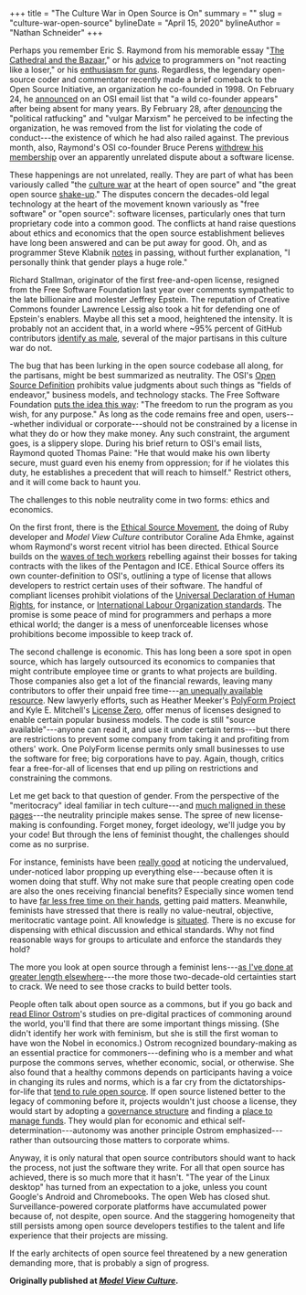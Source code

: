 +++
title = "The Culture War in Open Source is On"
summary = ""
slug = "culture-war-open-source"
bylineDate = "April 15, 2020"
bylineAuthor = "Nathan Schneider"
+++

Perhaps you remember Eric S. Raymond from his memorable essay "[The
Cathedral and the
Bazaar](http://www.catb.org/esr/writings/cathedral-bazaar/)," or his [advice](http://catb.org/~esr/faqs/smart-questions.html#not_losing)
to programmers on "not reacting like a loser," or his [enthusiasm for
guns](http://www.catb.org/~esr/guns/). Regardless, the legendary
open-source coder and commentator recently made a brief comeback to the
Open Source Initiative, an organization he co-founded in 1998. On
February 24, he [announced](http://lists.opensource.org/pipermail/license-discuss_lists.opensource.org/2020-February/021271.html)
on an OSI email list that "a wild co-founder appears" after being absent
for many years. By February 28, after [denouncing](http://techrights.org/2020/02/29/getting-banned-osi/)
the "political ratfucking" and "vulgar Marxism" he perceived to be
infecting the organization, he was removed from the list for violating
the code of conduct---the existence of which he had also railed against.
The previous month, also, Raymond's OSI co-founder Bruce Perens [withdrew
his
membership](https://www.theregister.co.uk/2020/01/03/osi_cofounder_resigns/)
over an apparently unrelated dispute about a software license.

These happenings are not unrelated, really. They are part of what has
been variously called "the [culture
war](https://words.steveklabnik.com/the-culture-war-at-the-heart-of-open-source)
at the heart of open source" and "the great open source [shake-up](https://katedowninglaw.com/2019/09/08/the-great-open-source-shake-up/)."
The disputes concern the decades-old legal technology at the heart of
the movement known variously as "free software" or "open source":
software licenses, particularly ones that turn proprietary code into a
common good. The conflicts at hand raise questions about ethics and
economics that the open source establishment believes have long been
answered and can be put away for good. Oh, and as programmer Steve
Klabnik [notes](https://words.steveklabnik.com/the-culture-war-at-the-heart-of-open-source)
in passing, without further explanation, "I personally think that gender
plays a huge role."

Richard Stallman, originator of the first free-and-open license,
resigned from the Free Software Foundation last year over comments
sympathetic to the late billionaire and molester Jeffrey Epstein. The
reputation of Creative Commons founder Lawrence Lessig also took a hit
for defending one of Epstein's enablers. Maybe all this set a mood,
heightened the intensity. It is probably not an accident that, in a
world where \~95% percent of GitHub contributors [identify as
male](https://opensourcesurvey.org/), several of the major partisans in
this culture war do not.

The bug that has been lurking in the open source codebase all along, for
the partisans, might be best summarized as neutrality. The OSI's [Open Source
Definition](https://opensource.org/osd) prohibits value judgments about
such things as "fields of endeavor," business models, and technology
stacks. The Free Software Foundation [puts the idea this
way](https://www.gnu.org/philosophy/free-sw.html): "The freedom to run
the program as you wish, for any purpose." As long as the code remains
free and open, users---whether individual or corporate---should not be
constrained by a license in what they do or how they make money. Any
such constraint, the argument goes, is a slippery slope. During his
brief return to OSI's email lists, Raymond quoted Thomas Paine: "He that
would make his own liberty secure, must guard even his enemy from
oppression; for if he violates this duty, he establishes a precedent
that will reach to himself." Restrict others, and it will come back to
haunt you.

The challenges to this noble neutrality come in two forms: ethics and
economics.

On the first front, there is the [Ethical
Source Movement](https://ethicalsource.dev/), the doing of Ruby
developer and *Model View Culture* contributor Coraline Ada Ehmke,
against whom Raymond's worst recent vitriol has been directed. Ethical
Source builds on the [waves
of tech
workers](https://www.businessinsider.com/open-source-activism-ice-protests-open-source-initiative-2019-11)
rebelling against their bosses for taking contracts with the likes of
the Pentagon and ICE. Ethical Source offers its own counter-definition
to OSI's, outlining a type of license that allows developers to restrict
certain uses of their software. The handful of compliant licenses
prohibit violations of the [Universal
Declaration of Human Rights](https://firstdonoharm.dev/), for instance,
or [International Labour Organization
standards](https://996.icu/). The promise is some peace of mind for
programmers and perhaps a more ethical world; the danger is a mess of
unenforceable licenses whose prohibitions become impossible to keep
track of.

The second challenge is economic. This has long been a sore spot in open
source, which has largely outsourced its economics to companies that
might contribute employee time or grants to what projects are building.
Those companies also get a lot of the financial rewards, leaving many
contributors to offer their unpaid free time---[an unequally available
resource](https://modelviewculture.com/pieces/side-project-culture-opportunities-and-obstacles-for-marginalized-people-in-tech).
New lawyerly efforts, such as Heather Meeker's [PolyForm
Project](https://polyformproject.org/) and Kyle E. Mitchell's [License Zero](https://licensezero.com/),
offer menus of licenses designed to enable certain popular business
models. The code is still "source available"---anyone can read it, and
use it under certain terms---but there are restrictions to prevent some
company from taking it and profiting from others' work. One PolyForm
license permits only small businesses to use the software for free; big
corporations have to pay. Again, though, critics fear a free-for-all of
licenses that end up piling on restrictions and constraining the
commons.

Let me get back to that question of gender. From the perspective of the
"meritocracy" ideal familiar in tech culture---and [much
maligned in these
pages](https://modelviewculture.com/pieces/the-dehumanizing-myth-of-the-meritocracy)---the
neutrality principle makes sense. The spree of new license-making is
confounding. Forget money, forget ideology, we'll judge you by your
code! But through the lens of feminist thought, the challenges should
come as no surprise.

For instance, feminists have been [really
good](https://www.tandfonline.com/doi/full/10.1080/1354570042000267608)
at noticing the undervalued, under-noticed labor propping up everything
else---because often it is women doing that stuff. Why not make sure
that people creating open code are also the ones receiving financial
benefits? Especially since women tend to have [far
less free time on their
hands](https://press.princeton.edu/books/hardcover/9780691163451/free-time),
getting paid matters. Meanwhile, feminists have stressed that there is
really no value-neutral, objective, meritocratic vantage point. All
knowledge is [situated](https://philpapers.org/archive/HARSKT.pdf).
There is no excuse for dispensing with ethical discussion and ethical
standards. Why not find reasonable ways for groups to articulate and
enforce the standards they hold?

The more you look at open source through a feminist lens---[as I've done
at greater length elsewhere](https://ntnsndr.in/tyranny)---the more
those two-decade-old certainties start to crack. We need to see those
cracks to build better tools.

People often talk about open source as a commons, but if you go back and
[read Elinor Ostrom](https://wtf.tw/text/ostrom_in_silicon_valley.pdf)'s
studies on pre-digital practices of commoning around the world, you'll
find that there are some important things missing. (She didn't identify
her work with feminism, but she is still the first woman to have won the
Nobel in economics.) Ostrom recognized boundary-making as an essential
practice for commoners---defining who is a member and what purpose the
commons serves, whether economic, social, or otherwise. She also found
that a healthy commons depends on participants having a voice in
changing its rules and norms, which is a far cry from the
dictatorships-for-life that [tend to rule open
source](https://ntnsndr.in/implicit-feudalism). If open source listened
better to the legacy of commoning before it, projects wouldn't just
choose a license, they would start by adopting a [governance
structure](https://communityrule.info/) and finding a [place to manage
funds](https://docs.opencollective.com/help/about/introduction). They
would plan for economic and ethical self-determination---autonomy was
another principle Ostrom emphasized---rather than outsourcing those
matters to corporate whims.

Anyway, it is only natural that open source contributors should want to
hack the process, not just the software they write. For all that open
source has achieved, there is so much more that it hasn't. "The year of
the Linux desktop" has turned from an expectation to a joke, unless you
count Google's Android and Chromebooks. The open Web has closed shut.
Surveillance-powered corporate platforms have accumulated power because
of, not despite, open source. And the staggering homogeneity that still
persists among open source developers testifies to the talent and life
experience that their projects are missing.

If the early architects of open source feel threatened by a new
generation demanding more, that is probably a sign of progress.

**Originally published at _[Model View Culture](https://modelviewculture.com/pieces/the-culture-war-in-open-source-is-on)_.**
